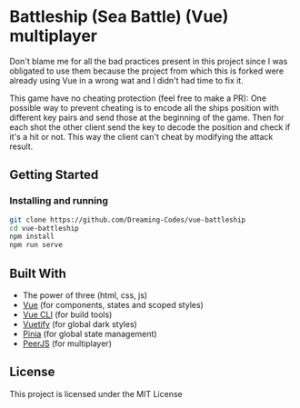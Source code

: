 # Battleship (Sea Battle) (Vue) multiplayer

Don't blame me for all the bad practices present in this project since I was obligated to use them because the project from which this is forked were already using Vue in a wrong wat and I didn't had time to fix it.

This game have no cheating protection (feel free to make a PR):
One possible way to prevent cheating is to encode all the ships position with different key pairs and send those at the beginning of the game. Then for each shot the other client send the key to
decode the position and check if it's a hit or not. This way the client can't cheat by modifying the attack result.

## Getting Started
### Installing and running
```bash
git clone https://github.com/Dreaming-Codes/vue-battleship
cd vue-battleship
npm install
npm run serve
```
## Built With
* The power of three (html, css, js)
* [Vue](https://vuejs.org/) (for components, states and scoped styles)
* [Vue CLI](https://cli.vuejs.org/) (for build tools)
* [Vuetify](https://vuetifyjs.com/en/) (for global dark styles)
* [Pinia](https://pinia.esm.dev/) (for global state management)
* [PeerJS](https://peerjs.com/) (for multiplayer)
## License
This project is licensed under the MIT License
